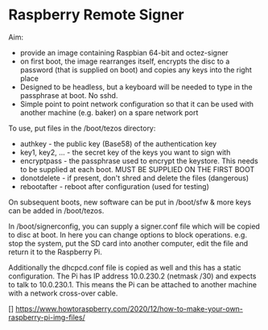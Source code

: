 
# Raspberry Remote Signer

Aim: 

- provide an image containing Raspbian 64-bit and octez-signer
- on first boot, the image rearranges itself, encrypts the disc to 
  a password (that is supplied on boot) and copies any keys into the 
  right place
- Designed to be headless, but a keyboard will be needed to type in the
  passphrase at boot. No sshd.
- Simple point to point network configuration so that it can be used with
  another machine (e.g. baker) on a spare network port

To use, put files in the /boot/tezos directory:

- authkey - the public key (Base58) of the authentication key
- key1, key2, ... - the secret key of the keys you want to sign with
- encryptpass - the passphrase used to encrypt the keystore. This needs to
     be supplied at each boot. MUST BE SUPPLIED ON THE FIRST BOOT
- donotdelete - if present, don't shred and delete the files (dangerous)
- rebootafter - reboot after configuration (used for testing)

On subsequent boots, new software can be put in /boot/sfw & more keys can 
be added in /boot/tezos.

In /boot/signerconfig, you can supply a signer.conf file which will be copied
to disc at boot. In here you can change options to block operations. e.g.
stop the system, put the SD card into another computer, edit the file and 
return it to the Raspberry Pi.

Additionally the dhcpcd.conf file is copied as well and this has a static
configuration. The Pi has IP address 10.0.230.2 (netmask /30) and expects
to talk to 10.0.230.1. This means the Pi can be attached to another 
machine with a network cross-over cable.


[] https://www.howtoraspberry.com/2020/12/how-to-make-your-own-raspberry-pi-img-files/
